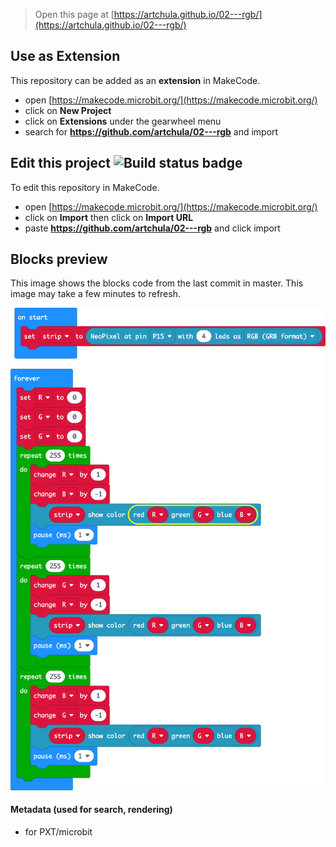
> Open this page at [https://artchula.github.io/02---rgb/](https://artchula.github.io/02---rgb/)

## Use as Extension

This repository can be added as an **extension** in MakeCode.

* open [https://makecode.microbit.org/](https://makecode.microbit.org/)
* click on **New Project**
* click on **Extensions** under the gearwheel menu
* search for **https://github.com/artchula/02---rgb** and import

## Edit this project ![Build status badge](https://github.com/artchula/02---rgb/workflows/MakeCode/badge.svg)

To edit this repository in MakeCode.

* open [https://makecode.microbit.org/](https://makecode.microbit.org/)
* click on **Import** then click on **Import URL**
* paste **https://github.com/artchula/02---rgb** and click import

## Blocks preview

This image shows the blocks code from the last commit in master.
This image may take a few minutes to refresh.

![A rendered view of the blocks](https://github.com/artchula/02---rgb/raw/master/.github/makecode/blocks.png)

#### Metadata (used for search, rendering)

* for PXT/microbit
<script src="https://makecode.com/gh-pages-embed.js"></script><script>makeCodeRender("{{ site.makecode.home_url }}", "{{ site.github.owner_name }}/{{ site.github.repository_name }}");</script>
